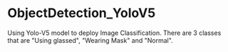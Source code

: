 # ObjectDetection_YoloV5
Using Yolo-V5 model to deploy Image Classification. There are 3 classes that are "Using glassed", "Wearing Mask" and "Normal".
